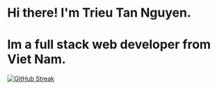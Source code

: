 ﻿# Hi there! I'm Trieu Tan Nguyen.
 # Im a full stack web developer from Viet Nam.


[![GitHub Streak](https://streak-stats.demolab.com/?user=cmi-nguyen)](https://git.io/streak-stats)
